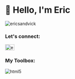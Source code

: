 <h1 align="left">👋 Hello, I'm Eric</h1>

<p align="left"> <img src="https://komarev.com/ghpvc/?username=ericsandvick&label=Profile%20views&color=0e75b6&style=flat" alt="ericsandvick" /> </p>

<!--
- 🔭 I’m currently working on [ScheduleStalker](https://shedulestalker.com)

- 🌱 I’m currently learning **React.js**

-->

<h3 align="left">Let's connect:</h3>
<p align="left">
<a href="https://linkedin.com/in/eric-sandvick-51640571" target="blank"><img align="center" src="https://raw.githubusercontent.com/rahuldkjain/github-profile-readme-generator/master/src/images/icons/Social/linked-in-alt.svg" alt="eric-sandvick-51640571" height="20" width="30" /></a>
</p>

<h3 align="left">My Toolbox:</h3>
<p align="left"> 
  <img alt="html5" src="https://img.shields.io/badge/-HTML5-E34F26?style=flat-square&logo=html5&logoColor=white" />
<!--
    
    <a href="https://azure.microsoft.com/en-in/" target="_blank" rel="noreferrer" style="padding-right: 10px;"> 
        <img src="https://www.vectorlogo.zone/logos/microsoft_azure/microsoft_azure-icon.svg" alt="azure" width="30" height="30"/> 
    </a> 
    <a href="https://getbootstrap.com" target="_blank" rel="noreferrer" style="padding-right: 10px;"> 
        <img src="https://raw.githubusercontent.com/devicons/devicon/master/icons/bootstrap/bootstrap-plain-wordmark.svg" alt="bootstrap" width="30" height="30"/> 
    </a> 
    <a href="https://www.w3schools.com/cs/" target="_blank" rel="noreferrer"> 
        <img src="https://raw.githubusercontent.com/devicons/devicon/master/icons/csharp/csharp-original.svg" alt="csharp" width="30" height="30"/>
    </a> 
    <a href="https://dotnet.microsoft.com/" target="_blank" rel="noreferrer"> 
        <img src="https://raw.githubusercontent.com/devicons/devicon/master/icons/dot-net/dot-net-original-wordmark.svg" alt="dotnet" width="30" height="30"/> 
    </a> 
    <a href="https://www.w3.org/html/" target="_blank" rel="noreferrer"> 
        <img src="https://raw.githubusercontent.com/devicons/devicon/master/icons/html5/html5-original-wordmark.svg" alt="html5" width="30" height="30"/> 
    </a> 
    <a href="https://developer.mozilla.org/en-US/docs/Web/JavaScript" target="_blank" rel="noreferrer"> 
        <img src="https://raw.githubusercontent.com/devicons/devicon/master/icons/javascript/javascript-original.svg" alt="javascript" width="30" height="30"/> 
    </a> 
    <a href="https://www.microsoft.com/en-us/sql-server" target="_blank" rel="noreferrer"> 
        <img src="https://www.svgrepo.com/show/303229/microsoft-sql-server-logo.svg" alt="mssql" width="30" height="30"/> 
    </a> 
    <a href="https://www.mysql.com/" target="_blank" rel="noreferrer"> 
        <img src="https://raw.githubusercontent.com/devicons/devicon/master/icons/mysql/mysql-original-wordmark.svg" alt="mysql" width="30" height="30"/> 
    </a> 
    <a href="https://nodejs.org" target="_blank" rel="noreferrer"> 
        <img src="https://raw.githubusercontent.com/devicons/devicon/master/icons/nodejs/nodejs-original-wordmark.svg" alt="nodejs" width="30" height="30"/> 
    </a> 
    <a href="https://reactjs.org/" target="_blank" rel="noreferrer"> 
        <img src="https://raw.githubusercontent.com/devicons/devicon/master/icons/react/react-original-wordmark.svg" alt="react" width="30" height="30"/> 
    </a> 
    <a href="https://reactnative.dev/" target="_blank" rel="noreferrer"> 
        <img src="https://reactnative.dev/img/header_logo.svg" alt="reactnative" width="30" height="30"/> 
    </a> 
    <a href="https://dotnet.microsoft.com/apps/xamarin" target="_blank" rel="noreferrer"> 
        <img src="https://raw.githubusercontent.com/detain/svg-logos/780f25886640cef088af994181646db2f6b1a3f8/svg/xamarin.svg" alt="xamarin" width="30" height="30"/> 
    </a> 

    -->
</p>

<!--
<p><img align="left" src="https://github-readme-stats.vercel.app/api/top-langs?username=ericsandvick&show_icons=true&locale=en&layout=compact" alt="ericsandvick" /></p>

<p>&nbsp;<img align="center" src="https://github-readme-stats.vercel.app/api?username=ericsandvick&show_icons=true&locale=en" alt="ericsandvick" /></p>

-->
